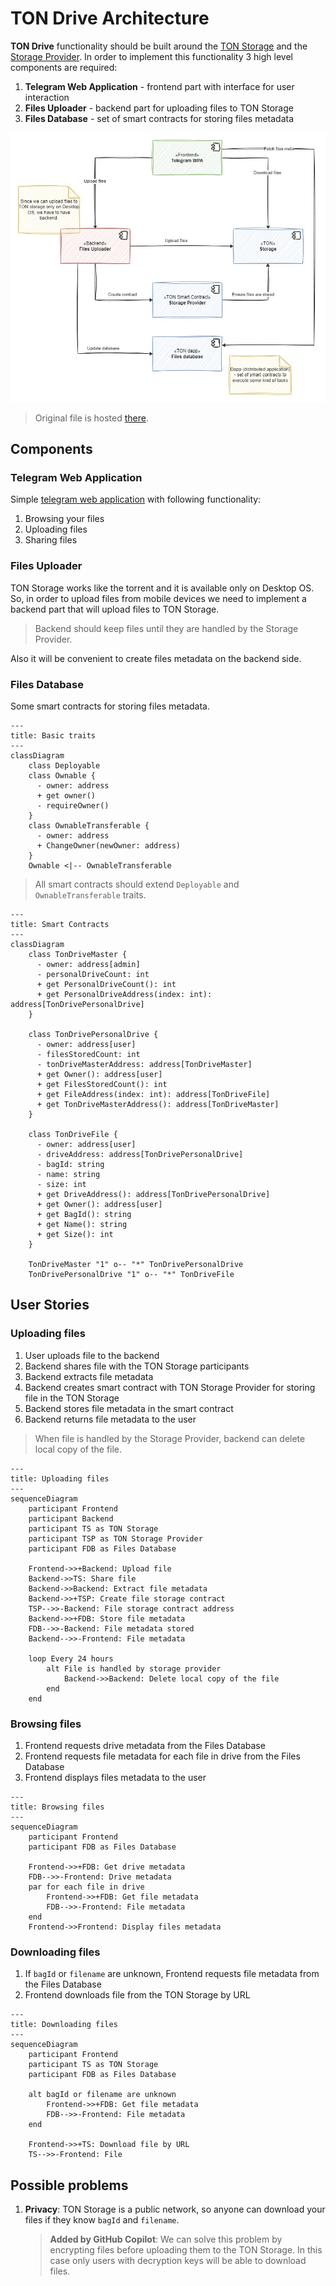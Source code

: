 # TON Drive Architecture

**TON Drive** functionality should be built around the [TON Storage](https://docs.ton.org/participate/ton-storage/storage-daemon) and the [Storage Provider](https://docs.ton.org/participate/ton-storage/storage-provider). In order to implement this functionality 3 high level components are required:
1. **Telegram Web Application** - frontend part with interface for user interaction
2. **Files Uploader** - backend part for uploading files to TON Storage
3. **Files Database** - set of smart contracts for storing files metadata

![TON Drive Architecture](./images/high-level-architecture.jpg)

> Original file is hosted [there](https://drive.google.com/file/d/1FfCCwNm0a8AX4yYIrqrhrEIS1i8xgq7Q/view?usp=sharing).

## Components

### Telegram Web Application

Simple [telegram web application](https://core.telegram.org/bots/webapps) with following functionality:
1. Browsing your files
2. Uploading files
3. Sharing files

### Files Uploader

TON Storage works like the torrent and it is available only on Desktop OS. So, in order to upload files from mobile devices we need to implement a backend part that will upload files to TON Storage.

> Backend should keep files until they are handled by the Storage Provider.

Also it will be convenient to create files metadata on the backend side.

### Files Database

Some smart contracts for storing files metadata.

```mermaid
---
title: Basic traits
---
classDiagram
    class Deployable
    class Ownable {
      - owner: address
      + get owner()
      - requireOwner()
    }
    class OwnableTransferable {
      - owner: address
      + ChangeOwner(newOwner: address)
    }
    Ownable <|-- OwnableTransferable
```

> All smart contracts should extend `Deployable` and `OwnableTransferable` traits.

```mermaid
---
title: Smart Contracts
---
classDiagram
    class TonDriveMaster {
      - owner: address[admin]
      - personalDriveCount: int
      + get PersonalDriveCount(): int
      + get PersonalDriveAddress(index: int): address[TonDrivePersonalDrive]
    }

    class TonDrivePersonalDrive {
      - owner: address[user]
      - filesStoredCount: int
      - tonDriveMasterAddress: address[TonDriveMaster]
      + get Owner(): address[user]
      + get FilesStoredCount(): int
      + get FileAddress(index: int): address[TonDriveFile]
      + get TonDriveMasterAddress(): address[TonDriveMaster]
    }

    class TonDriveFile {
      - owner: address[user]
      - driveAddress: address[TonDrivePersonalDrive]
      - bagId: string
      - name: string
      - size: int
      + get DriveAddress(): address[TonDrivePersonalDrive]
      + get Owner(): address[user]
      + get BagId(): string
      + get Name(): string
      + get Size(): int
    }

    TonDriveMaster "1" o-- "*" TonDrivePersonalDrive
    TonDrivePersonalDrive "1" o-- "*" TonDriveFile
```

## User Stories

### Uploading files

1. User uploads file to the backend
2. Backend shares file with the TON Storage participants
3. Backend extracts file metadata
4. Backend creates smart contract with TON Storage Provider for storing file in the TON Storage
5. Backend stores file metadata in the smart contract
6. Backend returns file metadata to the user

> When file is handled by the Storage Provider, backend can delete local copy of the file.

```mermaid
---
title: Uploading files
---
sequenceDiagram
    participant Frontend
    participant Backend
    participant TS as TON Storage
    participant TSP as TON Storage Provider
    participant FDB as Files Database

    Frontend->>+Backend: Upload file
    Backend->>TS: Share file
    Backend->>Backend: Extract file metadata
    Backend->>+TSP: Create file storage contract
    TSP-->>-Backend: File storage contract address
    Backend->>+FDB: Store file metadata
    FDB-->>-Backend: File metadata stored
    Backend-->>-Frontend: File metadata

    loop Every 24 hours
        alt File is handled by storage provider
            Backend->>Backend: Delete local copy of the file
        end
    end
```

### Browsing files

1. Frontend requests drive metadata from the Files Database
2. Frontend requests file metadata for each file in drive from the Files Database
3. Frontend displays files metadata to the user

```mermaid
---
title: Browsing files
---
sequenceDiagram
    participant Frontend
    participant FDB as Files Database

    Frontend->>+FDB: Get drive metadata
    FDB-->>-Frontend: Drive metadata
    par for each file in drive
        Frontend->>+FDB: Get file metadata
        FDB-->>-Frontend: File metadata
    end
    Frontend->>Frontend: Display files metadata
```

### Downloading files

1. If `bagId` or `filename` are unknown, Frontend requests file metadata from the Files Database
2. Frontend downloads file from the TON Storage by URL

```mermaid
---
title: Downloading files
---
sequenceDiagram
    participant Frontend
    participant TS as TON Storage
    participant FDB as Files Database

    alt bagId or filename are unknown
        Frontend->>+FDB: Get file metadata
        FDB-->>-Frontend: File metadata
    end

    Frontend->>+TS: Download file by URL
    TS-->>-Frontend: File
```

## Possible problems

1. **Privacy**: TON Storage is a public network, so anyone can download your files if they know `bagId` and `filename`. 
   
   > **Added by GitHub Copilot**: We can solve this problem by encrypting files before uploading them to the TON Storage. In this case only users with decryption keys will be able to download files.
